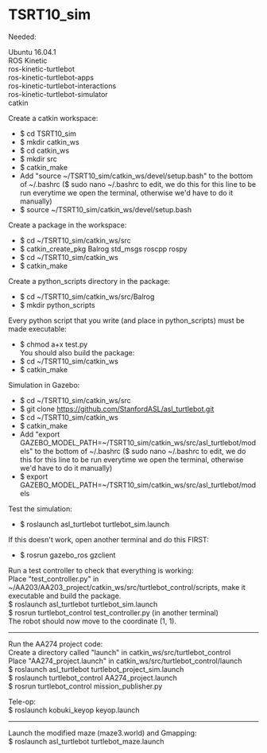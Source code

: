 # TSRT10_sim

Needed:  

Ubuntu 16.04.1  
ROS Kinetic  
ros-kinetic-turtlebot  
ros-kinetic-turtlebot-apps  
ros-kinetic-turtlebot-interactions  
ros-kinetic-turtlebot-simulator  
catkin

Create a catkin workspace:
- $ cd TSRT10_sim
- $ mkdir catkin_ws
- $ cd catkin_ws
- $ mkdir src
- $ catkin_make
- Add "source ~/TSRT10_sim/catkin_ws/devel/setup.bash" to the bottom of ~/.bashrc ($ sudo nano ~/.bashrc to edit, we do this for this line to be run everytime we open the terminal, otherwise we'd have to do it manually)  
- $ source ~/TSRT10_sim/catkin_ws/devel/setup.bash

Create a package in the workspace:
- $ cd ~/TSRT10_sim/catkin_ws/src  
- $ catkin_create_pkg Balrog std_msgs roscpp rospy  
- $ cd ~/TSRT10_sim/catkin_ws  
- $ catkin_make   

Create a python_scripts directory in the package:
- $ cd ~/TSRT10_sim/catkin_ws/src/Balrog  
- $ mkdir python_scripts  

Every python script that you write (and place in python_scripts) must be made executable:
- $ chmod a+x test.py    
You should also build the package:
- $ cd ~/TSRT10_sim/catkin_ws  
- $ catkin_make  

Simulation in Gazebo:
- $ cd ~/TSRT10_sim/catkin_ws/src  
- $ git clone https://github.com/StanfordASL/asl_turtlebot.git  
- $ cd ~/TSRT10_sim/catkin_ws    
- $ catkin_make  
- Add "export GAZEBO_MODEL_PATH=~/TSRT10_sim/catkin_ws/src/asl_turtlebot/models" to the bottom of ~/.bashrc ($ sudo nano ~/.bashrc to edit, we do this for this line to be run everytime we open the terminal, otherwise we'd have to do it manually)
- $ export GAZEBO_MODEL_PATH=~/TSRT10_sim/catkin_ws/src/asl_turtlebot/models

Test the simulation:
- $ roslaunch asl_turtlebot turtlebot_sim.launch  

If this doesn't work, open another terminal and do this FIRST:
- $ rosrun gazebo_ros gzclient  

Run a test controller to check that everything is working:  
Place "test_controller.py" in ~/AA203/AA203_project/catkin_ws/src/turtlebot_control/scripts, make it executable and build the package.  
$ roslaunch asl_turtlebot turtlebot_sim.launch  
$ rosrun turtlebot_control test_controller.py (in another terminal)  
The robot should now move to the coordinate (1, 1).    

*******

Run the AA274 project code:  
Create a directory called "launch" in catkin_ws/src/turtlebot_control  
Place "AA274_project.launch" in catkin_ws/src/turtlebot_control/launch  
$ roslaunch asl_turtlebot turtlebot_project_sim.launch  
$ roslaunch turtlebot_control AA274_project.launch  
$ rosrun turtlebot_control mission_publisher.py  

Tele-op:  
$ roslaunch kobuki_keyop keyop.launch  

*****

Launch the modified maze (maze3.world) and Gmapping:  
$ roslaunch asl_turtlebot turtlebot_maze.launch



